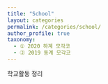 ```yaml
---
title: "School"
layout: categories
permalink: /categories/school/
author_profile: true
taxonomy:
  - ① 2020 하계 모각코
  - ② 2019 동계 모각코
---
```

학교활동 정리   
